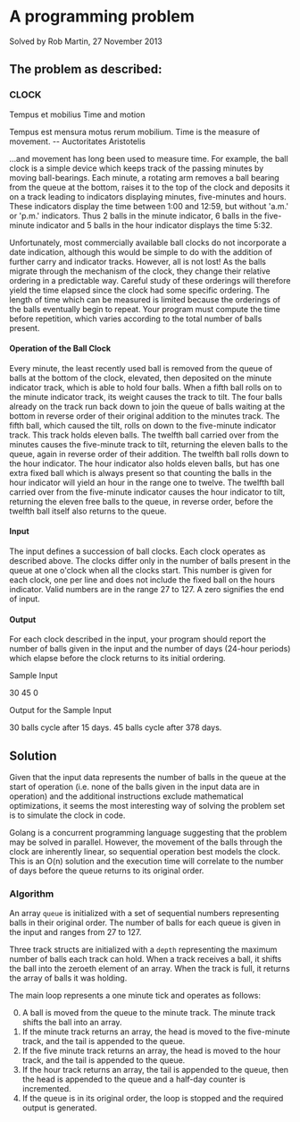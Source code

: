 # A programming problem
Solved by Rob Martin, 27 November 2013

## The problem as described:

### CLOCK

Tempus et mobilius
Time and motion

Tempus est mensura motus rerum mobilium.
Time is the measure of movement.
-- Auctoritates Aristotelis

...and movement has long been used to measure time. For example, the ball clock is a simple device which keeps track of the passing minutes by moving ball-bearings. Each minute, a rotating arm removes a ball bearing from the queue at the bottom, raises it to the top of the clock and deposits it on a track leading to indicators displaying minutes, five-minutes and hours. These indicators display the time between 1:00 and 12:59, but without 'a.m.' or 'p.m.' indicators. Thus 2 balls in the minute indicator, 6 balls in the five-minute indicator and 5 balls in the hour indicator displays the time 5:32.

Unfortunately, most commercially available ball clocks do not incorporate a date indication, although this would be simple to do with the addition of further carry and indicator tracks. However, all is not lost! As the balls migrate through the mechanism of the clock, they change their relative ordering in a predictable way. Careful study of these orderings will therefore yield the time elapsed since the clock had some specific ordering. The length of time which can be measured is limited because the orderings of the balls eventually begin to repeat. Your program must compute the time before repetition, which varies according to the total number of balls present.

#### Operation of the Ball Clock

Every minute, the least recently used ball is removed from the queue of balls at the bottom of the clock, elevated, then deposited on the minute indicator track, which is able to hold four balls. When a fifth ball rolls on to the minute indicator track, its weight causes the track to tilt. The four balls already on the track run back down to join the queue of balls waiting at the bottom in reverse order of their original addition to the minutes track. The fifth ball, which caused the tilt, rolls on down to the five-minute indicator track. This track holds eleven balls. The twelfth ball carried over from the minutes causes the five-minute track to tilt, returning the eleven balls to the queue, again in reverse order of their addition. The twelfth ball rolls down to the hour indicator. The hour indicator also holds eleven balls, but has one extra fixed ball which is always present so that counting the balls in the hour indicator will yield an hour in the range one to twelve. The twelfth ball carried over from the five-minute indicator causes the hour indicator to tilt, returning the eleven free balls to the queue, in reverse order, before the twelfth ball itself also returns to the queue.

#### Input

The input defines a succession of ball clocks. Each clock operates as described above. The clocks differ only in the number of balls present in the queue at one o'clock when all the clocks start. This number is given for each clock, one per line and does not include the fixed ball on the hours indicator. Valid numbers are in the range 27 to 127. A zero signifies the end of input.

#### Output

For each clock described in the input, your program should report the number of balls given in the input and the number of days (24-hour periods) which elapse before the clock returns to its initial ordering.

Sample Input

30
45
0

Output for the Sample Input

30 balls cycle after 15 days.
45 balls cycle after 378 days.

## Solution

Given that the input data represents the number of balls in the queue at the start of operation (i.e. none of the balls given in the input data are in operation) and the additional instructions exclude mathematical optimizations, it seems the most interesting way of solving the problem set is to simulate the clock in code.

Golang is a concurrent programming language suggesting that the problem may be solved in parallel. However, the movement of the balls through the clock are inherently linear, so sequential operation best models the clock. This is an O(n) solution and the execution time will correlate to the number of days before the queue returns to its original order.

### Algorithm

An array `queue` is initialized with a set of sequential numbers representing balls in their original order. The number of balls for each queue is given in the input and ranges from 27 to 127.

Three track structs are initialized with a `depth` representing the maximum number of balls each track can hold. When a track receives a ball, it shifts the ball into the zeroeth element of an array. When the track is full, it returns the array of balls it was holding.

The main loop represents a one minute tick and operates as follows:

0. A ball is moved from the queue to the minute track. The minute track shifts the ball into an array.
0. If the minute track returns an array, the head is moved to the five-minute track, and the tail is appended to the queue.
0. If the five minute track returns an array, the head is moved to the hour track, and the tail is appended to the queue.
0. If the hour track returns an array, the tail is appended to the queue, then the head is appended to the queue and a half-day counter is incremented.
0. If the queue is in its original order, the loop is stopped and the required output is generated.
